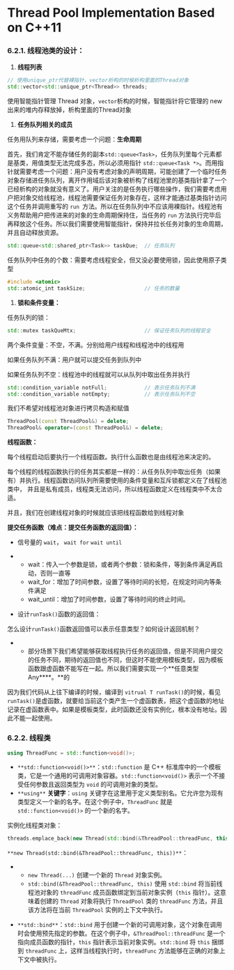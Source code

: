 



# Thread Pool Implementation Based on C++11



### 6.2.1. 线程池类的设计：

1. **线程列表**

```cpp
// 使用unique_ptr代替裸指针，vector析构的时候析构里面的Thread对象
std::vector<std::unique_ptr<Thread>> threads;
```

使用智能指针管理 Thread 对象，`vector`析构的时候，智能指针将它管理的 new 出来的堆内存释放掉，析构里面的Thread对象



1. **任务队列相关的成员** 

任务用队列来存储，需要考虑一个问题：**生命周期**

首先，我们肯定不能存储任务的副本`std::queue<Task>`，任务队列里每个元素都是基类，用值类型无法完成多态，所以必须用指针 `std::queue<Task *>`。而用指针就需要考虑一个问题：用户没有考虑对象的声明周期，可能创建了一个临时任务对象存储进任务队列，离开作用域后该对象被析构了线程池里的基类指针拿了一个已经析构的对象就没有意义了。用户关注的是任务执行哪些操作，我们需要考虑用户把对象交给线程池，线程池需要保证任务对象存在，这样才能通过基类指针访问这个任务并调用重写的 `run `方法。所以在任务队列中不应该用裸指针。线程池有义务帮助用户把传进来的对象的生命周期保持住，当任务的 `run` 方法执行完毕后再释放这个任务。所以我们需要使用智能指针，保持并拉长任务对象的生命周期，并且自动释放资源。

```cpp
std::queue<std::shared_ptr<Task>> taskQue;  // 任务队列
```

任务队列中任务的个数：需要考虑线程安全，但又没必要使用锁，因此使用原子类型

```cpp
#include <atomic>
std::atomic_int taskSize;					// 任务的数量
```

1. **锁和条件变量：**

任务队列的锁：

```cpp
std::mutex taskQueMtx;						// 保证任务队列的线程安全
```

两个条件变量：不空，不满。分别给用户线程和线程池中的线程用

如果任务队列不满：用户就可以提交任务到队列中

如果任务队列不空：线程池中的线程就可以从队列中取出任务并执行

```cpp
std::condition_variable notFull;			// 表示任务队列不满
std::condition_variable notEmpty;			// 表示任务队列不空
```



我们不希望对线程池对象进行拷贝构造和赋值

```cpp
ThreadPool(const ThreadPool&) = delete;
ThreadPool& operator=(const ThreadPool&) = delete;
```



**线程函数：**

每个线程启动后要执行一个线程函数。执行什么函数也是由线程池来决定的。

每个线程的线程函数执行的任务其实都是一样的：从任务队列中取出任务（如果有）并执行。线程函数访问队列所需要使用的条件变量和互斥锁都定义在了线程池类中， 并且是私有成员，线程类无法访问，所以线程函数定义在线程类中不太合适。

并且，我们在创建线程对象的时候就应该把线程函数给到线程对象



**提交任务函数（****难点：提交任务函数的返回值****）：**

- 信号量的 `wait`， `wait for` `wait until`

- - wait：传入一个参数是锁，或者两个参数：锁和条件，等到条件满足再启动，否则一直等
  - wait_for：增加了时间参数，设置了等待时间的长短，在规定时间内等条件满足
  - wait_until：增加了时间参数，设置了等待时间的终止时间。

- 设计`runTask()`函数的返回值：

怎么设计`runTask()`函数返回值可以表示任意类型？如何设计返回机制？

- -  部分场景下我们希望能够获取线程执行任务的返回值，但是不同用户提交的任务不同，期待的返回值也不同，但这时不能使用模板类型，因为模板函数跟虚函数不能写在一起。所以我们需要实现一个**任意类型 Any****。**的

因为我们代码从上往下编译的时候，编译到 `vitrual T runTask()`的时候，看见 `runTask()`是虚函数，就要给当前这个类产生一个虚函数表，把这个虚函数的地址记录在虚函数表中。如果是模板类型，此时函数还没有实例化，根本没有地址。因此不能一起使用。





### 6.2.2. 线程类



```cpp
using ThreadFunc = std::function<void()>;
```

- `**std::function<void()>**`：`std::function` 是 C++ 标准库中的一个模板类，它是一个通用的可调用对象容器。`std::function<void()>` 表示一个不接受任何参数且返回类型为 `void` 的可调用对象的类型。
- `**using**` **关键字**：`using` 关键字在这里用于定义类型别名。它允许您为现有类型定义一个新的名字。在这个例子中，`ThreadFunc` 就是 `std::function<void()>` 的一个新的名字。



实例化线程类对象：

```cpp
threads.emplace_back(new Thread(std::bind(&ThreadPool::threadFunc, this)));
```

`**new Thread(std::bind(&ThreadPool::threadFunc, this))**`：

- - `new Thread(...)` 创建一个新的 `Thread` 对象实例。
  - `std::bind(&ThreadPool::threadFunc, this)` 使用 `std::bind` 将当前线程池对象的 `threadFunc` 成员函数绑定到当前对象实例（`this` 指针）。这意味着创建的 `Thread` 对象将执行 `ThreadPool` 类的 `threadFunc` 方法，并且该方法将在当前 `ThreadPool` 实例的上下文中执行。

- `**std::bind**`：`std::bind` 用于创建一个新的可调用对象，这个对象在调用时会使用预先指定的参数。在这个例子中，`&ThreadPool::threadFunc` 是一个指向成员函数的指针，`this` 指针表示当前对象实例。`std::bind` 将 `this` 捆绑到 `threadFunc` 上，这样当线程执行时，`threadFunc` 方法能够在正确的对象上下文中被执行。